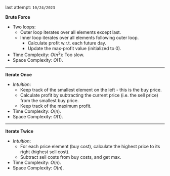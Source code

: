last attempt: `10/24/2023`

**Brute Force**
- Two loops: 
    - Outer loop iterates over all elements except last. 
    - Inner loop iterates over all elements following outer loop. 
        - Calculate profit w.r.t. each future day.
        - Update the max-profit value (initialized to 0). 
- Time Complexity: $O(n^2)$: Too slow. 
- Space Complexity: $O(1)$. 

---

**Iterate Once**
- *Intuition*:
    - Keep track of the smallest element on the left - this is the buy price. 
    - Calculate profit by subtracting the current price (i.e. the sell price) from the smallest buy price. 
    - Keep track of the maximum profit. 
- Time Complexity: $O(n)$. 
- Space Complexity: $O(1)$. 

---

**Iterate Twice**
- *Intuition*: 
  - For each price element (buy cost), calculate the highest price to its right (highest sell cost). 
  - Subtract sell costs from buy costs, and get max. 
- Time Complexity: $O(n)$. 
- Space Complexity: $O(n)$. 